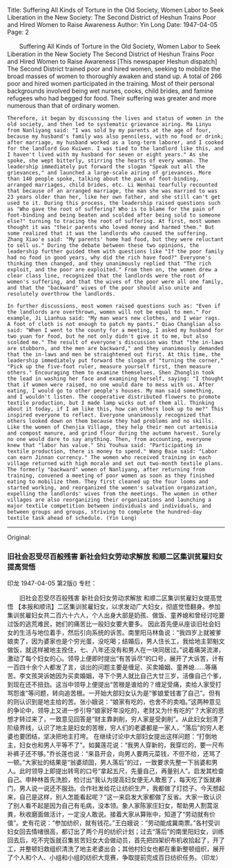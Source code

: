 Title: Suffering All Kinds of Torture in the Old Society, Women Labor to Seek Liberation in the New Society: The Second District of Heshun Trains Poor and Hired Women to Raise Awareness
Author: Yin Long
Date: 1947-04-05
Page: 2

　　Suffering All Kinds of Torture in the Old Society,
    Women Labor to Seek Liberation in the New Society
    The Second District of Heshun Trains Poor and Hired Women to Raise Awareness
    [This newspaper Heshun dispatch] The Second District trained poor and hired women, seeking to mobilize the broad masses of women to thoroughly awaken and stand up. A total of 266 poor and hired women participated in the training. Most of their personal backgrounds involved being wet nurses, cooks, child brides, and famine refugees who had begged for food. Their suffering was greater and more numerous than that of ordinary women.

    Therefore, it began by discussing the lives and status of women in the old society, and then led to systematic grievance airing. Ma Linyu from Nanliyang said: "I was sold by my parents at the age of four, because my husband's family was also penniless, with no food or drink; after marriage, my husband worked as a long-term laborer, and I cooked for the landlord Guo Kuiwen. I was tied to the landlord like this, and I haven't lived with my husband for seven or eight years." As she spoke, she wept bitterly, stirring the hearts of every woman. The leadership immediately put forward the slogan "Speak out all the grievances," and launched a large-scale airing of grievances. More than 140 people spoke, talking about the pain of foot-binding, arranged marriages, child brides, etc. Li Wenhai tearfully recounted that because of an arranged marriage, the man she was married to was 23 years older than her, like her own father, and she still can't get used to it. During this process, the leadership raised questions such as "Who gave the root of suffering? Who is to blame for the pain of foot-binding and being beaten and scolded after being sold to someone else?" turning to tracing the root of suffering. At first, most women thought it was "their parents who loved money and harmed them." But some realized that it was the landlords who caused the suffering. Zhang Xiao'e said: "My parents' home had food, but they were reluctant to sell us." During the debate between these two opinions, the leadership further guided them with questions like "If the poor family had no food in good years, why did the rich have food?" Everyone's thinking then changed, and they unanimously replied that "The rich exploit, and the poor are exploited." From then on, the women drew a clear class line, recognized that the landlords were the root of women's suffering, and that the wives of the poor were all one family, and that the "backward" wives of the poor should also unite and resolutely overthrow the landlords.

    In further discussions, most women raised questions such as: "Even if the landlords are overthrown, women will not be equal to men." For example, Ji Lianhua said: "My man wears new clothes, and I wear rags. A foot of cloth is not enough to patch my pants." Qiao Changlian also said: "When I went to the county for a meeting, I asked my husband for two yuan for food, but he not only didn't give it to me, but also scolded me." The result of everyone's discussion was that "the in-laws are stubborn, and the men are backward," and they unanimously demanded that the in-laws and men be straightened out first. At this time, the leadership immediately put forward the slogan of "turning the corner," "Pick up the five-foot ruler, measure yourself first, then measure others." Encouraging them to examine themselves. Shen Zhonglin took the lead in washing her face and examining herself, saying: "I thought that if women were raised, no one would dare to mess with us. After eating, I would go to other people's houses. My man said something, and I wouldn't listen. The cooperative distributed flowers to promote textile production, but I made lamp wicks out of them all. Thinking about it today, if I am like this, how can others look up to me?" This inspired everyone to reflect. Everyone unanimously recognized that others looked down on them because they had problems and no skills. Like the women of Chenjia Village, they help their men cut artemisia and compost manure, and grind flour during the autumn harvest. Surely no one would dare to say anything. Then, from accounting, everyone knew that "labor has value." Shi Youhua said: "Participating in textile production, there is money to spend." Wang Baie said: "Labor can earn Jinnan currency." The women who received training in each village returned with high morale and set out two-month textile plans. The formerly "backward" women of Nanliyang, after returning from training, convened a meeting of poor women as soon as they finished eating to mobilize them. They first cleaned up the four looms and started working, and reorganized the women's salvation organization, expelling the landlords' wives from the meetings. The women in other villages are also reorganizing their organizations and launching a major textile competition between individuals and individuals, and between groups and groups, striving to complete the hundred-day textile task ahead of schedule. (Yin Long)



<hr /> 

Original: 


### 旧社会忍受尽百般残害  新社会妇女劳动求解放  和顺二区集训贫雇妇女提高觉悟
印龙
1947-04-05
第2版()
专栏：

　　旧社会忍受尽百般残害
    新社会妇女劳动求解放
    和顺二区集训贫雇妇女提高觉悟
    【本报和顺讯】二区集训贫雇妇女，以求发动广大妇女，彻底觉悟翻身。参加集训贫雇妇女共二百六十六人，个人出身大部是奶孩、做饭、童养媳和曾经讨吃要过饭的逃荒难民，她们的痛苦比一般妇女要大要多。
    因此首先便从座谈旧社会妇女的生活与地位着手，然后引向系统的诉苦。南里阳马林鱼说：“我四岁上就被爹娘卖了，因为婆家也是个穷光蛋，没吃喝；结婚后，男人住长工，我给地主郭魁文做饭，就这样被地主拴住，七、八年还没有和男人在一块同居过。”说着痛哭流涕，激动了每个妇女的心。领导上便即时提出“有苦诉尽”的口号，展开了大诉苦，计有一百四十余个人都发了言，谈出的问题主要是缠足、买卖婚姻、童养媳……等痛苦。李文孩哭诉她因为买卖婚姻，寻下个男人就比自己大廿三岁，活像自己个爹，到现在还不扭劲。这当中领导上便提出“苦根是谁给的？缠足受痛，卖给人家受打骂怨谁”等问题，转向追苦根。一开始大部妇女认为是“爹娘爱钱害了自己”。但有的则认识到是地主给的苦。张小娥说：“娘家有吃的，也舍不的卖咱。”这两种意见的争论中，领导上又进一步引导“娘家好年没吃的，老财又为什有吃的”？大家的思想才转过来了，一致意见回答是“财主靠剥削，穷人家是受剥削”。从此妇女划清了阶级界线，认识了地主是妇女的苦根，穷人们的老婆都是一家人，“落后”的穷人老婆也要团结，坚决把地主打垮。
    在继续讨论中大部妇女提出这样问题：“打倒地主，妇女也和男人平等不了”。如冀莲花说：“我男人穿新的，我穿烂的，要一尺布补裤子还不够。”乔长莲也说：“来县开会，向男人要两元菜钱，不但不给，还骂了一顿。”大家扯的结果是“翁婆顽固，男人落后”的过，一致要求先整一下翁婆和男人。此时领导上即提出转弯的口号“拿起五尺，先量自己，再量别人”。启发其检查自己。申种林首先洗脸，检讨出“我认为提高妇女便无人敢惹了，每天吃了饭就串门，男人说一说还不服劲。合作社发给花让纺织生产，我都做了灯捻子。今天想起来，自己是这样，别人怎能看起呢？”这一来启发大家都做了反省。大家一致认识了别人看不起是因为自己有毛病，没本领。象人家陈家庄妇女，帮助男人割蒿沤粪，秋收磨面做活计，一定没人敢说。接着大家从算账中，知道了“劳动就有价值”。史有花说：“参加纺织，就有钱花。”王白娥说：“劳动能成冀南票。”各村受训妇女回去情绪很高，都订出了两个月的纺织计划；过去“落后”的南里阳妇女，训练回去后，吃不完饭就召集贫苦妇女大会做动员，首先把四架织布机收拾起了，开了工，并整顿妇救组织清洗了地主老婆出会；其他村妇女也都在重新整顿组织，展开了个人和个人、小组和小组的纺织大竞赛，争取提前完成百日纺织任务。（印龙）
